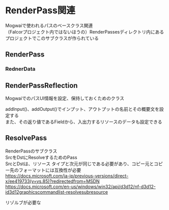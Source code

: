 # RenderPass関連

Mogwaiで使われるパスのベースクラス関連  
（Falcorプロジェクト内ではないほうの）RenderPassesディレクトリ内にあるプロジェクトでこのサブクラスが作られている  

## RenderPass

### RednerData


## RenderPassReflection
MogwaiでのパスUI情報を設定、保持しておくためのクラス  

addInput()、addOutput()でインプット、アウトプットの名前とその概要文を設定する  
また、その返り値であるFieldから、入出力するリソースのデータも設定できる  



## ResolvePass
RenderPassのサブクラス  
SrcをDstにResolveするためのPass  
SrcとDstは、リソース タイプと次元が同じである必要があり、コピー元とコピー先のフォーマットには互換性が必要  
https://docs.microsoft.com/ja-jp/previous-versions/direct-x/ee419733(v=vs.85)?redirectedfrom=MSDN
https://docs.microsoft.com/en-us/windows/win32/api/d3d12/nf-d3d12-id3d12graphicscommandlist-resolvesubresource

リゾルブが必要な


<!--stackedit_data:
eyJoaXN0b3J5IjpbLTE3OTg4ODA5MjAsLTE0ODE3NzI5ODEsMT
M4MDM1NTM0NCw0NDMxMTA4NzYsMTcwNTg5NDIzNiwyMzg1MjUw
MCw3Njg4NDg4MzUsLTI2NzAzODMwOSw3MzA5OTgxMTZdfQ==
-->